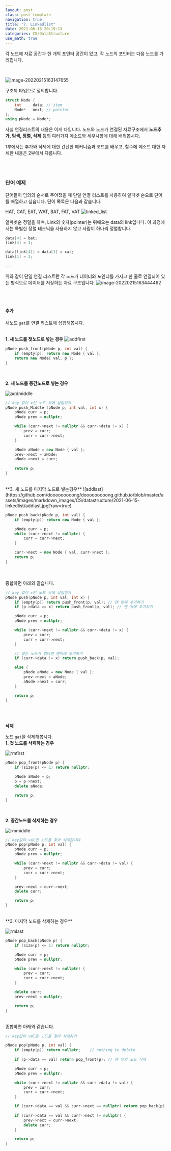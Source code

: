 ```yaml
---
layout: post
class: post-template
navigation: true
title: "7. Linkedlist"
date: 2021-06-15 20:19:13
categories: CS/DataStructure
use_math: true
---
```

각 노드에 자료 공간과 한 개의 포인터 공간이 있고, 각 노드의 포인터는 다음 노드를 가리킵니다.

<br>

![image-20220215163147655](https://github.com/dooooooooong/dooooooooong.github.io/blob/master/assets/images/markdown_images/CS/datastructure/2021-06-15-linkedlist/linkedlist.png?raw=true)


구조체 타입으로 정의합니다.
```c++
struct Node {
	int		data; // item
	Node*	next; // pointer
};
using pNode = Node*;
```
사실 연결리스트의 내용은 이게 다입니다. 
노드와 노드가 연결된 자료구조에서 **노드추가, 탐색, 정렬, 삭제** 등의 여러가지 메소드와 세부사항에 대해 배워봅시다.

1부에서는 추가와 삭제에 대한 간단한 메커니즘과 코드를 배우고, 함수에 메소드 대한 자세한 내용은 2부에서 다룹니다.


<br><br>
### **단어 예제**

단어들이 임의의 순서로 주어졌을 때 단일 연결 리스트를 사용하여 알파벳 순으로 단어를 배열하고 싶습니다.  단어 목록은 다음과 같습니다.

HAT, CAT, EAT, WAT, BAT, FAT, VAT
![linked_list](https://github.com/dooooooooong/dooooooooong.github.io/blob/master/assets/images/markdown_images/CS/datastructure/2021-06-15-linkedlist/linked_list.gif?raw=true)

알파벳순 정렬을 하며,  Link의 숫자(pointer)는 뒤에오는 data의 link입니다.
이 과정에서는 특별한 정렬 테크닉을 사용하지 않고 사람이 하나씩 정렬합니다.
```c
data[4] = bat;
link[4] = 1;

data[link[4]] = data[1] = cat;
link[1] = 2;

...
```



위와 같이 단일 연결 리스트란 각 노드가 데이터와 포인터를 가지고 한 줄로 연결되어 있는 방식으로 데이터를 저장하는 자료 구조입니다.
![image-20220215163444462](https://github.com/dooooooooong/dooooooooong.github.io/blob/master/assets/images/markdown_images/CS/datastructure/2021-06-15-linkedlist/sorted_linkedlist.png?raw=true)

<br><br>



#### **추가**
새노드 `gat`를 연결 리스트에 삽입해봅시다.

<br>**1. 새 노드를 첫노드로 넣는 경우**
![addfirst](https://github.com/dooooooooong/dooooooooong.github.io/blob/master/assets/images/markdown_images/CS/datastructure/2021-06-15-linkedlist/addfirst.jpg?raw=true)

```c++
pNode push_front(pNode p, int val) {
	if (empty(p)) return new Node { val };
	return new Node{ val, p };
}
```

<br>

**2. 새 노드를 중간노드로 넣는 경우**

![addmiddle](https://github.com/dooooooooong/dooooooooong.github.io/blob/master/assets/images/markdown_images/CS/datastructure/2021-06-15-linkedlist/addmiddle.jpg?raw=true)

```c++
// key 값이 x인 노드 뒤에 삽입하기
pNode push_Middle (pNode p, int val, int x) {
	pNode curr = p;
	pNode prev = nullptr;

	while (curr->next != nullptr && curr->data != x) {
		prev = curr;
		curr = curr->next;
	}

    pNode aNode = new Node { val };
    prev->next = aNode;
    aNode->next = curr;
	
	return p;
}
```

<br>
**3. 새 노드를 마지막 노드로 넣는경우**
![addlast](https://github.com/dooooooooong/dooooooooong.github.io/blob/master/assets/images/markdown_images/CS/datastructure/2021-06-15-linkedlist/addlast.jpg?raw=true)

```c++
pNode push_back(pNode p, int val) {
	if (empty(p)) return new Node { val };

	pNode curr = p;
	while (curr->next != nullptr) {
		curr = curr->next;
	}

	curr->next = new Node { val, curr->next };
	return p;
}
```



<br><br>
종합하면 아래와 같습니다.
```c++
// key 값이 x인 노드 뒤에 삽입하기
pNode push(pNode p, int val, int x) {
	if (empty(p)) return push_front(p, val); // 맨 앞에 추가하기
	if (p->data == x) return push_front(p, val); // 맨 뒤에 추가하기

	pNode curr = p;
	pNode prev = nullptr;

	while (curr->next != nullptr && curr->data != x) {
		prev = curr;
		curr = curr->next;
	}

	// 찾는 노드가 없다면 맨뒤에 추가하기
	if (curr->data != x) return push_back(p, val);

	else {
		pNode aNode = new Node { val };
		prev->next = aNode;
		aNode->next = curr;
	}

	return p;
}
```


<br><br>

**삭제**

노드 `gat`을 삭제해봅시다.
<br>
**1. 첫 노드를 삭제하는 경우**

![rmfirst](https://github.com/dooooooooong/dooooooooong.github.io/blob/master/assets/images/markdown_images/CS/datastructure/2021-06-15-linkedlist/rmfirst.jpg?raw=true)

```c++
pNode pop_front(pNode p) {
	if (size(p) <= 1) return nullptr;

	pNode aNode = p;
	p = p->next;
	delete aNode;

	return p;
}
```

<br>

**2. 중간노드를 삭제하는 경우**

![rmmiddle](https://github.com/dooooooooong/dooooooooong.github.io/blob/master/assets/images/markdown_images/CS/datastructure/2021-06-15-linkedlist/rmmiddle.jpg?raw=true)

```c++
// key값이 val인 노드를 찾아 삭제합니다.
pNode pop(pNode p, int val) {
	pNode curr = p;
	pNode prev = nullptr;

	while (curr->next != nullptr && curr->data != val) {
		prev = curr;
		curr = curr->next;
	}

    prev->next = curr->next;
    delete curr;

	return p;
}
```

<br>
**3. 마지막 노드를 삭제하는 경우**

![rmlast](https://github.com/dooooooooong/dooooooooong.github.io/blob/master/assets/images/markdown_images/CS/datastructure/2021-06-15-linkedlist/rmlast.jpg?raw=true)

```c++
pNode pop_back(pNode p) {
	if (size(p) <= 1) return nullptr;

	pNode curr = p;
	pNode prev = nullptr;

	while (curr->next != nullptr) {
		prev = curr;
		curr = curr->next;
	}

	delete curr;
	prev->next = nullptr;

	return p;
}
```




<br>
종합하면 아래와 같습니다.

```c++
// key값이 val은 노드를 찾아 삭제하기

pNode pop(pNode p, int val) {
	if (empty(p)) return nullptr;    // nothing to delete
	
    if (p->data == val) return pop_front(p); // 맨 앞의 노드 삭제

	pNode curr = p;
	pNode prev = nullptr;

	while (curr->next != nullptr && curr->data != val) {
		prev = curr;
		curr = curr->next;
	}

	if (curr->data == val && curr->next == nullptr) return pop_back(p); // 맨 뒤의 노드 삭제
	
    if (curr->data == val && curr->next != nullptr) {
		prev->next = curr->next;
		delete curr;
	}

	return p;
}
```

